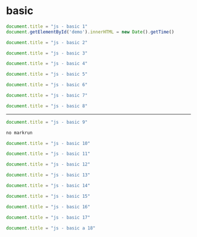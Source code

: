 # basic

<!-- {
    "markrun_lastrun": false,
    "html": "<div id=\"demo\">demo</div>"
} -->
````js
document.title = "js - basic 1"
document.getElementById('demo').innerHTML = new Date().getTime()
````


<!-- {
    "markrun_lastrun": false
} -->
````js
document.title = "js - basic 2"
````

<!-- {"markrun_lastrun": false
} -->
````js
document.title = "js - basic 3"
````

<!-- {"markrun_lastrun": false} -->
````js
document.title = "js - basic 4"
````

<!-- {"markrun_lastrun": false,
    "obj": {
        "name": "nimo"
    }
} -->
````js
document.title = "js - basic 5"
````

<!-- {"markrun_lastrun": false,
    "obj": {
        "name": "nimo}"
    }
} -->
````js
document.title = "js - basic 6"
````

<!-- {"a":"1"}-->
````js
document.title = "js - basic 7"
````

<!--{"a":"1"}-->
````js
document.title = "js - basic 8"
````

---


<!--    {"a":"1"}-->
````js
document.title = "js - basic 9"
````

```js
no markrun
```

<!--{}-->
````js
document.title = "js - basic 10"
````


<!--{ }-->
````js
document.title = "js - basic 11"
````

<!--{


}-->
````js
document.title = "js - basic 12"
````

<!--{


"a":1}-->
````js
document.title = "js - basic 13"
````

<!--{"a":1

}-->
````js
document.title = "js - basic 14"
````

<!--

{"a":1

}-->
````js
document.title = "js - basic 15"
````

<!--

{"a":{
    "some": [1,2]
}

}-->
````js
document.title = "js - basic 16"
````

<!--  -->
````js
document.title = "js - basic 17"
````


````js
document.title = "js - basic a 18"
````
